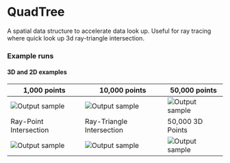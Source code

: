 # QuadTree
A spatial data structure to accelerate data look up. Useful for ray tracing where quick look up 3d ray-triangle intersection. 
### Example runs
#### 3D and 2D examples

| 1,000 points | 10,000 points| 50,000 points |
| ------------- | ------------- | ------------- |
| ![Output sample](https://github.com/DharshanV/QuadTree/blob/master/Examples/example1.gif)  | ![Output sample](https://github.com/DharshanV/QuadTree/blob/master/Examples/example2.gif)  | ![Output sample](https://github.com/DharshanV/QuadTree/blob/master/Examples/example3.gif)|
| Ray-Point Intersection | Ray-Triangle  Intersection | 50,000 3D Points |
| ![Output sample](https://github.com/DharshanV/QuadTree/blob/master/Examples/example5.gif)| ![Output sample](https://github.com/DharshanV/QuadTree/blob/master/Examples/example6.gif)| ![Output sample](https://github.com/DharshanV/QuadTree/blob/master/Examples/example7.gif) |
